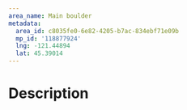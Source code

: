 ```yaml
---
area_name: Main boulder
metadata:
  area_id: c8035fe0-6e82-4205-b7ac-834ebf71e09b
  mp_id: '118877924'
  lng: -121.44894
  lat: 45.39014
---
```

# Description
